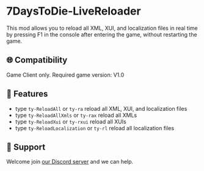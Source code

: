 # 7DaysToDie-LiveReloader
This mod allows you to reload all XML, XUI, and localization files in real time by pressing F1 in the console after entering the game, without restarting the game.

## 🌐 Compatibility
Game Client only. Required game version: V1.0

## 🎉 Features
- type `ty-ReloadAll` or `ty-ra` reload all XML, XUI, and localization files
- type `ty-ReloadAllXmls` or `ty-rax` reload all XMLs
- type `ty-ReloadXui` or `ty-rxui` reload all XUIs
- type `ty-ReloadLocalization` or `ty-rl` reload all localization files

## 👷 Support
Welcome join [our Discord server](<https://discord.gg/zdnmngsBK4>) and we can help.
